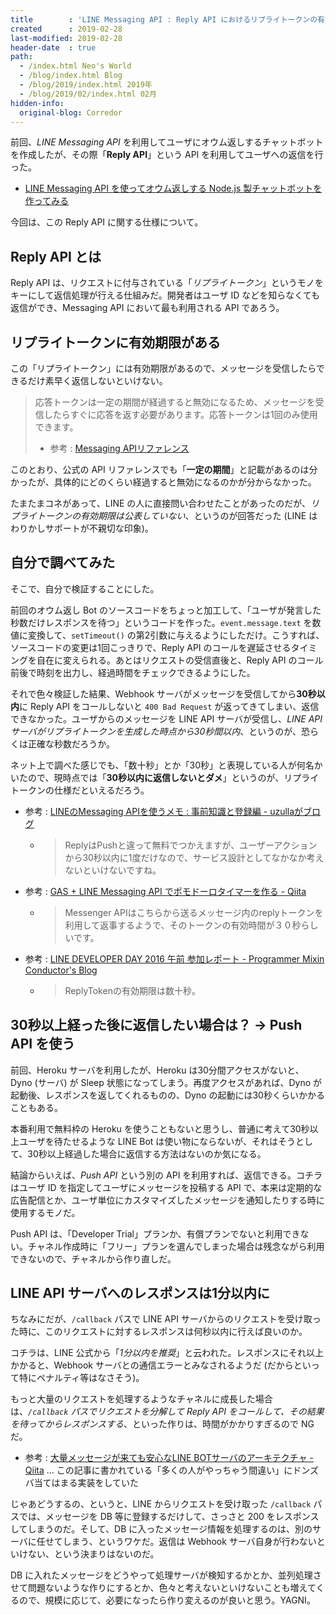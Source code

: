 ```yaml
---
title        : 'LINE Messaging API : Reply API におけるリプライトークンの有効期限は30秒 (独自調べ)'
created      : 2019-02-28
last-modified: 2019-02-28
header-date  : true
path:
  - /index.html Neo's World
  - /blog/index.html Blog
  - /blog/2019/index.html 2019年
  - /blog/2019/02/index.html 02月
hidden-info:
  original-blog: Corredor
---
```


前回、*LINE Messaging API* を利用してユーザにオウム返しするチャットボットを作成したが、その際「**Reply API**」という API を利用してユーザへの返信を行った。

- [LINE Messaging API を使ってオウム返しする Node.js 製チャットボットを作ってみる](/blog/2019/02/27-01.html)

今回は、この Reply API に関する仕様について。

## Reply API とは

Reply API は、リクエストに付与されている「*リプライトークン*」というモノをキーにして返信処理が行える仕組みだ。開発者はユーザ ID などを知らなくても返信ができ、Messaging API において最も利用される API であろう。

## リプライトークンに有効期限がある

この「リプライトークン」には有効期限があるので、メッセージを受信したらできるだけ素早く返信しないといけない。

> 応答トークンは一定の期間が経過すると無効になるため、メッセージを受信したらすぐに応答を返す必要があります。応答トークンは1回のみ使用できます。
> 
> - 参考 : [Messaging APIリファレンス](https://developers.line.biz/ja/reference/messaging-api/#send-reply-message)

このとおり、公式の API リファレンスでも「**一定の期間**」と記載があるのは分かったが、具体的にどのくらい経過すると無効になるのかが分からなかった。

たまたまコネがあって、LINE の人に直接問い合わせたことがあったのだが、*リプライトークンの有効期限は公表していない*、というのが回答だった (LINE はわりかしサポートが不親切な印象)。

## 自分で調べてみた

そこで、自分で検証することにした。

前回のオウム返し Bot のソースコードをちょっと加工して、「ユーザが発言した秒数だけレスポンスを待つ」というコードを作った。`event.message.text` を数値に変換して、`setTimeout()` の第2引数に与えるようにしただけ。こうすれば、ソースコードの変更は1回こっきりで、Reply API のコールを遅延させるタイミングを自在に変えられる。あとはリクエストの受信直後と、Reply API のコール前後で時刻を出力し、経過時間をチェックできるようにした。

それで色々検証した結果、Webhook サーバがメッセージを受信してから**30秒以内**に Reply API をコールしないと `400 Bad Request` が返ってきてしまい、返信できなかった。ユーザからのメッセージを LINE API サーバが受信し、*LINE API サーバがリプライトークンを生成した時点から30秒間以内*、というのが、恐らくは正確な秒数だろうか。

ネット上で調べた感じでも、「数十秒」とか「30秒」と表現している人が何名かいたので、現時点では「**30秒以内に返信しないとダメ**」というのが、リプライトークンの仕様だといえるだろう。

- 参考 : [LINEのMessaging APIを使うメモ : 事前知識と登録編 - uzullaがブログ](https://uzulla.hateblo.jp/entry/2016/10/06/230309)
  - > ReplyはPushと違って無料でつかえますが、ユーザーアクションから30秒以内に1度だけなので、サービス設計としてなかなか考えないといけないですね。
- 参考 : [GAS + LINE Messaging API でポモドーロタイマーを作る - Qiita](https://qiita.com/ebijun1007/items/363e5e4d989e919ad997)
  - > Messenger APIはこちらから送るメッセージ内のreplyトークンを利用して返事するようで、そのトークンの有効時間が３０秒らしいです。
- 参考 : [LINE DEVELOPER DAY 2016 午前 参加レポート - Programmer Mixin Conductor's Blog](http://jumperson.hatenablog.com/entry/2016/09/29/121117)
  - > ReplyTokenの有効期限は数十秒。

## 30秒以上経った後に返信したい場合は？ → Push API を使う

前回、Heroku サーバを利用したが、Heroku は30分間アクセスがないと、Dyno (サーバ) が Sleep 状態になってしまう。再度アクセスがあれば、Dyno が起動後、レスポンスを返してくれるものの、Dyno の起動には30秒くらいかかることもある。

本番利用で無料枠の Heroku を使うこともないと思うし、普通に考えて30秒以上ユーザを待たせるような LINE Bot は使い物にならないが、それはそうとして、30秒以上経過した場合に返信する方法はないのか気になる。

結論からいえば、*Push API* という別の API を利用すれば、返信できる。コチラはユーザ ID を指定してユーザにメッセージを投稿する API で、本来は定期的な広告配信とか、ユーザ単位にカスタマイズしたメッセージを通知したりする時に使用するモノだ。

Push API は、「Developer Trial」プランか、有償プランでないと利用できない。チャネル作成時に「フリー」プランを選んでしまった場合は残念ながら利用できないので、チャネルから作り直しだ。

## LINE API サーバへのレスポンスは1分以内に

ちなみにだが、`/callback` パスで LINE API サーバからのリクエストを受け取った時に、このリクエストに対するレスポンスは何秒以内に行えば良いのか。

コチラは、LINE 公式から「*1分以内を推奨*」と云われた。レスポンスにそれ以上かかると、Webhook サーバとの通信エラーとみなされるようだ (だからといって特にペナルティ等はなさそう)。

もっと大量のリクエストを処理するようなチャネルに成長した場合は、*`/callback` パスでリクエストを分解して Reply API をコールして、その結果を待ってからレスポンスする*、といった作りは、時間がかかりすぎるので NG だ。

- 参考 : [大量メッセージが来ても安心なLINE BOTサーバのアーキテクチャ - Qiita](https://qiita.com/yoichiro6642/items/6d4c7309210af20a5c8f) … この記事に書かれている「多くの人がやっちゃう間違い」にドンズバ当てはまる実装をしていた

じゃあどうするの、というと、LINE からリクエストを受け取った `/callback` パスでは、メッセージを DB 等に登録するだけして、さっさと 200 をレスポンスしてしまうのだ。そして、DB に入ったメッセージ情報を処理するのは、別のサーバに任せてしまう、というワケだ。返信は Webhook サーバ自身が行わないといけない、という決まりはないのだ。

DB に入れたメッセージをどうやって処理サーバが検知するかとか、並列処理させて問題ないような作りにするとか、色々と考えないといけないことも増えてくるので、規模に応じて、必要になったら作り変えるのが良いと思う。YAGNI。
